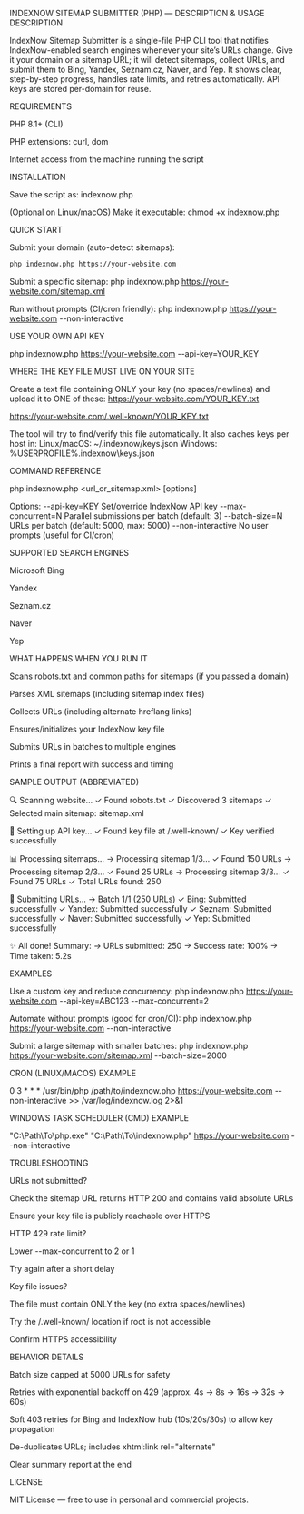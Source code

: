 INDEXNOW SITEMAP SUBMITTER (PHP) — DESCRIPTION & USAGE
DESCRIPTION

IndexNow Sitemap Submitter is a single-file PHP CLI tool that notifies
IndexNow-enabled search engines whenever your site’s URLs change.
Give it your domain or a sitemap URL; it will detect sitemaps, collect
URLs, and submit them to Bing, Yandex, Seznam.cz, Naver, and Yep.
It shows clear, step-by-step progress, handles rate limits, and
retries automatically. API keys are stored per-domain for reuse.

REQUIREMENTS

PHP 8.1+ (CLI)

PHP extensions: curl, dom

Internet access from the machine running the script

INSTALLATION

Save the script as: indexnow.php

(Optional on Linux/macOS) Make it executable:
chmod +x indexnow.php

QUICK START

Submit your domain (auto-detect sitemaps):
```bash
php indexnow.php https://your-website.com
```
Submit a specific sitemap:
php indexnow.php https://your-website.com/sitemap.xml

Run without prompts (CI/cron friendly):
php indexnow.php https://your-website.com
 --non-interactive

USE YOUR OWN API KEY

php indexnow.php https://your-website.com
 --api-key=YOUR_KEY

WHERE THE KEY FILE MUST LIVE ON YOUR SITE

Create a text file containing ONLY your key (no spaces/newlines) and
upload it to ONE of these:
https://your-website.com/YOUR_KEY.txt

https://your-website.com/.well-known/YOUR_KEY.txt

The tool will try to find/verify this file automatically. It also caches
keys per host in:
Linux/macOS: ~/.indexnow/keys.json
Windows: %USERPROFILE%.indexnow\keys.json

COMMAND REFERENCE

php indexnow.php <url_or_sitemap.xml> [options]

Options:
--api-key=KEY Set/override IndexNow API key
--max-concurrent=N Parallel submissions per batch (default: 3)
--batch-size=N URLs per batch (default: 5000, max: 5000)
--non-interactive No user prompts (useful for CI/cron)

SUPPORTED SEARCH ENGINES

Microsoft Bing

Yandex

Seznam.cz

Naver

Yep

WHAT HAPPENS WHEN YOU RUN IT

Scans robots.txt and common paths for sitemaps (if you passed a domain)

Parses XML sitemaps (including sitemap index files)

Collects URLs (including alternate hreflang links)

Ensures/initializes your IndexNow key file

Submits URLs in batches to multiple engines

Prints a final report with success and timing

SAMPLE OUTPUT (ABBREVIATED)

🔍 Scanning website...
✓ Found robots.txt
✓ Discovered 3 sitemaps
✓ Selected main sitemap: sitemap.xml

🔑 Setting up API key...
✓ Found key file at /.well-known/
✓ Key verified successfully

📊 Processing sitemaps...
→ Processing sitemap 1/3...
✓ Found 150 URLs
→ Processing sitemap 2/3...
✓ Found 25 URLs
→ Processing sitemap 3/3...
✓ Found 75 URLs
✓ Total URLs found: 250

🚀 Submitting URLs...
→ Batch 1/1 (250 URLs)
✓ Bing: Submitted successfully
✓ Yandex: Submitted successfully
✓ Seznam: Submitted successfully
✓ Naver: Submitted successfully
✓ Yep: Submitted successfully

✨ All done! Summary:
→ URLs submitted: 250
→ Success rate: 100%
→ Time taken: 5.2s

EXAMPLES

Use a custom key and reduce concurrency:
php indexnow.php https://your-website.com
 --api-key=ABC123 --max-concurrent=2

Automate without prompts (good for cron/CI):
php indexnow.php https://your-website.com
 --non-interactive

Submit a large sitemap with smaller batches:
php indexnow.php https://your-website.com/sitemap.xml
 --batch-size=2000

CRON (LINUX/MACOS) EXAMPLE

0 3 * * * /usr/bin/php /path/to/indexnow.php https://your-website.com
 --non-interactive >> /var/log/indexnow.log 2>&1

WINDOWS TASK SCHEDULER (CMD) EXAMPLE

"C:\Path\To\php.exe" "C:\Path\To\indexnow.php" https://your-website.com
 --non-interactive

TROUBLESHOOTING

URLs not submitted?

Check the sitemap URL returns HTTP 200 and contains valid absolute URLs

Ensure your key file is publicly reachable over HTTPS

HTTP 429 rate limit?

Lower --max-concurrent to 2 or 1

Try again after a short delay

Key file issues?

The file must contain ONLY the key (no extra spaces/newlines)

Try the /.well-known/ location if root is not accessible

Confirm HTTPS accessibility

BEHAVIOR DETAILS

Batch size capped at 5000 URLs for safety

Retries with exponential backoff on 429 (approx. 4s → 8s → 16s → 32s → 60s)

Soft 403 retries for Bing and IndexNow hub (10s/20s/30s) to allow key propagation

De-duplicates URLs; includes xhtml:link rel="alternate"

Clear summary report at the end

LICENSE

MIT License — free to use in personal and commercial projects.
